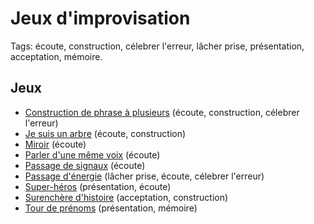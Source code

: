 # Jeux d'improvisation

Tags: écoute, construction, célebrer l'erreur, lâcher prise, présentation, acceptation, mémoire.

## Jeux

- [Construction de phrase à plusieurs](./docs/construction-de-phrase-a-plusieurs.md) (écoute, construction, célebrer l'erreur)
- [Je suis un arbre](./docs/je-suis-un-arbre.md) (écoute, construction)
- [Miroir](./docs/miroir.md) (écoute)
- [Parler d'une même voix](./docs/parler-dune-voix.md) (écoute)
- [Passage de signaux](./docs/passage-de-signaux.md) (écoute)
- [Passage d'énergie](./docs/passage-denergie.md) (lâcher prise, écoute, célebrer l'erreur)
- [Super-héros](./docs/super-heros.md) (présentation, écoute)
- [Surenchère d'histoire](./docs/surenchere-dhistoire.md) (acceptation, construction)
- [Tour de prénoms](./docs/tour-de-prenoms.md) (présentation, mémoire)
